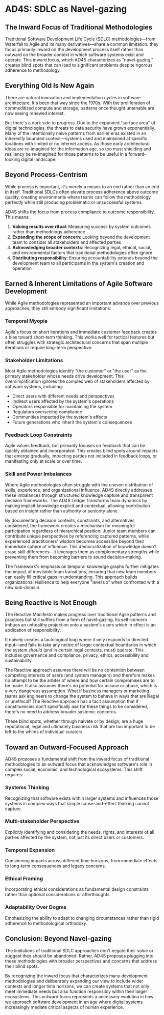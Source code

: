 # AD4S: SDLC as Navel-gazing

## The Inward Focus of Traditional Methodologies

Traditional Software Development Life Cycle (SDLC) methodologies—from Waterfall to Agile and its many derivatives—share a common limitation: they focus primarily inward on the development process itself rather than outward on the broader context in which software systems exist and operate. This inward focus, which AD4S characterizes as "navel-gazing," creates blind spots that can lead to significant problems despite rigorous adherence to methodology.

## Everything Old Is New Again

There are natural innovation and implementation cycles in software architecture. It's been that way since the 1970s. With the proliferation of commoditized compute and storage, patterns once thought untenable are now seeing renewed interest. 

But there's a dark side to progress. Due to the expanded "surface area" of digital technologies, the threats to data security have grown exponentially. Many of the intentionally naive patterns from earlier eras existed in an inherently bounded context—systems used and maintained at specific locations with limited or no internet access. As those early architectural ideas are re-imagined for the information age, so too must shielding and resiliency be re-imagined for those patterns to be useful in a forward-looking digital landscape.

## Beyond Process-Centrism

While process is important, it's merely a means to an end rather than an end in itself. Traditional SDLCs often elevate process adherence above outcome quality, creating environments where teams can follow the methodology perfectly while still producing problematic or unsuccessful systems.

AD4S shifts the focus from process compliance to outcome responsibility. This means:

1. **Valuing results over ritual**: Measuring success by system outcomes rather than methodology adherence
2. **Expanding the scope of concern**: Looking beyond the development team to consider all stakeholders and affected parties
3. **Acknowledging broader contexts**: Recognizing legal, ethical, social, and environmental factors that traditional methodologies often ignore
4. **Distributing responsibility**: Ensuring accountability extends beyond the development team to all participants in the system's creation and operation

## Earned & Inherent Limitations of Agile Software Development

While Agile methodologies represented an important advance over previous approaches, they still embody significant limitations:

### Temporal Myopia

Agile's focus on short iterations and immediate customer feedback creates a bias toward short-term thinking. This works well for tactical features but often struggles with strategic architectural concerns that span multiple iterations or require long-term perspective.

### Stakeholder Limitations

Most Agile methodologies identify "the customer" or "the user" as the primary stakeholder whose needs drive development. This oversimplification ignores the complex web of stakeholders affected by software systems, including:

- Direct users with different needs and perspectives
- Indirect users affected by the system's operations
- Operators responsible for maintaining the system
- Regulators overseeing compliance
- Communities impacted by the system's effects
- Future generations who inherit the system's consequences

### Feedback Loop Constraints

Agile values feedback, but primarily focuses on feedback that can be quickly obtained and incorporated. This creates blind spots around impacts that emerge gradually, impacting parties not included in feedback loops, or manifesting only at scale or over time.

### Skill and Power Imbalances

Where Agile methodologies often struggle with the uneven distribution of skills, experience, and organizational influence, AD4S directly addresses these imbalances through structured knowledge capture and transparent decision frameworks. The AD4S Ledger transforms team dynamics by making implicit knowledge explicit and contextual, allowing contribution based on insight rather than authority or seniority alone.

By documenting decision contexts, constraints, and alternatives considered, the framework creates a mechanism for meaningful participation regardless of hierarchical position. Junior team members can contribute unique perspectives by referencing captured patterns, while experienced practitioners' wisdom becomes accessible beyond their immediate sphere of influence. This democratization of knowledge doesn't erase skill differences—it leverages them as complementary strengths while preventing them from becoming barriers to sound decision-making.

The framework's emphasis on temporal knowledge graphs further mitigates the impact of inevitable team transitions, ensuring that new team members can easily fill critical gaps in understanding. This approach builds organizational resilience to help everyone "level up" when confronted with a new sub-domain.

## Being Reactive is Not Enough

The Reactive Manifesto makes progress over traditional Agile patterns and practices but still suffers from a form of navel-gazing. Its self-concern imbues an unhealthy projection onto a system's users which in effect is an abdication of responsibility.

It naively creates a tautological loop where it only responds to directed input—and fails to take any notice of larger contextual boundaries in which the system *should* (and in certain legal contexts, must) operate. This includes governance and compliance, privacy, ethics, accessibility and sustainability.

The Reactive approach assumes there will be no contention between competing interests of users (and system managers) and therefore makes no attempt to be the arbiter of where and how certain compromises are to be made. It also assumes there's no potential for misuse or abuse, which is a very dangerous assumption. What if business managers or marketing teams ask engineers to change the system to behave in ways that are illegal or unethical? The Reactive approach has a tacit assumption that if constituencies don't specifically *ask* for these things to be considered, there's no need to address broader systemic concerns.

These blind spots, whether through naivete or by design, are a huge reputational, legal and ultimately business risk that are too important to be left to the whims of individual curators.

## Toward an Outward-Focused Approach

AD4S proposes a fundamental shift from the inward focus of traditional methodologies to an outward focus that acknowledges software's role in complex social, economic, and technological ecosystems. This shift requires:

### Systems Thinking

Recognizing that software exists within larger systems and influences those systems in complex ways that simple cause-and-effect thinking cannot capture.

### Multi-stakeholder Perspective

Explicitly identifying and considering the needs, rights, and interests of all parties affected by the system, not just its direct users or customers.

### Temporal Expansion

Considering impacts across different time horizons, from immediate effects to long-term consequences and legacy concerns.

### Ethical Framing

Incorporating ethical considerations as fundamental design constraints rather than optional considerations or afterthoughts.

### Adaptability Over Dogma

Emphasizing the ability to adapt to changing circumstances rather than rigid adherence to methodological orthodoxy.

## Conclusion: Beyond Navel-gazing

The limitations of traditional SDLC approaches don't negate their value or suggest they should be abandoned. Rather, AD4S proposes plugging into these methodologies with broader perspectives and concerns that address their blind spots.

By recognizing the inward focus that characterizes many development methodologies and deliberately expanding our view to include wider contexts and longer time horizons, we can create systems that not only meet immediate needs but also function responsibly within their larger ecosystems. This outward focus represents a necessary evolution in how we approach software development in an age where digital systems increasingly mediate critical aspects of human experience.
